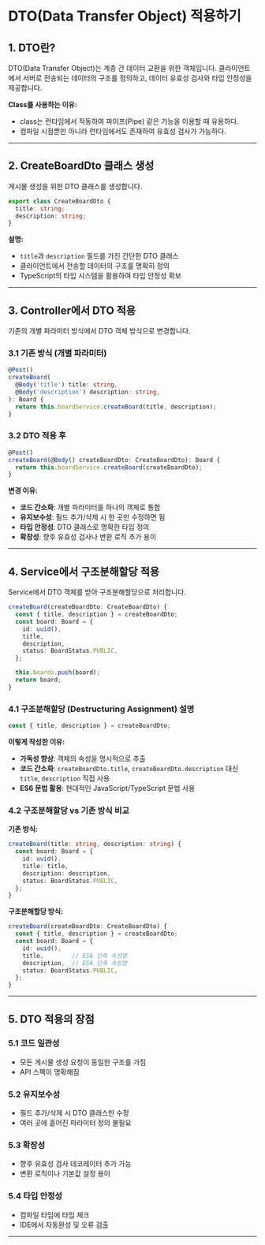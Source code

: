 # DTO(Data Transfer Object) 적용하기

## 1. DTO란?

DTO(Data Transfer Object)는 계층 간 데이터 교환을 위한 객체입니다. 클라이언트에서 서버로 전송되는 데이터의 구조를 정의하고, 데이터 유효성 검사와 타입 안정성을 제공합니다.

**Class를 사용하는 이유:**

- class는 런타임에서 작동하여 파이프(Pipe) 같은 기능을 이용할 때 유용하다.
- 컴파일 시점뿐만 아니라 런타임에서도 존재하여 유효성 검사가 가능하다.

---

## 2. CreateBoardDto 클래스 생성

게시물 생성을 위한 DTO 클래스를 생성합니다.

```ts
export class CreateBoardDto {
  title: string;
  description: string;
}
```

**설명:**

- `title`과 `description` 필드를 가진 간단한 DTO 클래스
- 클라이언트에서 전송할 데이터의 구조를 명확히 정의
- TypeScript의 타입 시스템을 활용하여 타입 안정성 확보

---

## 3. Controller에서 DTO 적용

기존의 개별 파라미터 방식에서 DTO 객체 방식으로 변경합니다.

### 3.1 기존 방식 (개별 파라미터)

```ts
@Post()
createBoard(
  @Body('title') title: string,
  @Body('description') description: string,
): Board {
  return this.boardService.createBoard(title, description);
}
```

### 3.2 DTO 적용 후

```ts
@Post()
createBoard(@Body() createBoardDto: CreateBoardDto): Board {
  return this.boardService.createBoard(createBoardDto);
}
```

**변경 이유:**

- **코드 간소화**: 개별 파라미터를 하나의 객체로 통합
- **유지보수성**: 필드 추가/삭제 시 한 곳만 수정하면 됨
- **타입 안정성**: DTO 클래스로 명확한 타입 정의
- **확장성**: 향후 유효성 검사나 변환 로직 추가 용이

---

## 4. Service에서 구조분해할당 적용

Service에서 DTO 객체를 받아 구조분해할당으로 처리합니다.

```ts
createBoard(createBoardDto: CreateBoardDto) {
  const { title, description } = createBoardDto;
  const board: Board = {
    id: uuid(),
    title,
    description,
    status: BoardStatus.PUBLIC,
  };

  this.boards.push(board);
  return board;
}
```

### 4.1 구조분해할당 (Destructuring Assignment) 설명

```ts
const { title, description } = createBoardDto;
```

**이렇게 작성한 이유:**

- **가독성 향상**: 객체의 속성을 명시적으로 추출
- **코드 간소화**: `createBoardDto.title`, `createBoardDto.description` 대신 `title`, `description` 직접 사용
- **ES6 문법 활용**: 현대적인 JavaScript/TypeScript 문법 사용

### 4.2 구조분해할당 vs 기존 방식 비교

**기존 방식:**

```ts
createBoard(title: string, description: string) {
  const board: Board = {
    id: uuid(),
    title: title,
    description: description,
    status: BoardStatus.PUBLIC,
  };
}
```

**구조분해할당 방식:**

```ts
createBoard(createBoardDto: CreateBoardDto) {
  const { title, description } = createBoardDto;
  const board: Board = {
    id: uuid(),
    title,        // ES6 단축 속성명
    description,  // ES6 단축 속성명
    status: BoardStatus.PUBLIC,
  };
}
```

---

## 5. DTO 적용의 장점

### 5.1 코드 일관성

- 모든 게시물 생성 요청이 동일한 구조를 가짐
- API 스펙이 명확해짐

### 5.2 유지보수성

- 필드 추가/삭제 시 DTO 클래스만 수정
- 여러 곳에 흩어진 파라미터 정의 불필요

### 5.3 확장성

- 향후 유효성 검사 데코레이터 추가 가능
- 변환 로직이나 기본값 설정 용이

### 5.4 타입 안정성

- 컴파일 타임에 타입 체크
- IDE에서 자동완성 및 오류 검출

---

